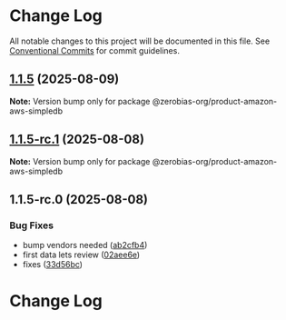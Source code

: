 # Change Log

All notable changes to this project will be documented in this file.
See [Conventional Commits](https://conventionalcommits.org) for commit guidelines.

## [1.1.5](https://github.com/zerobias-org/product/compare/@zerobias-org/product-amazon-aws-simpledb@1.1.5-rc.1...@zerobias-org/product-amazon-aws-simpledb@1.1.5) (2025-08-09)

**Note:** Version bump only for package @zerobias-org/product-amazon-aws-simpledb





## [1.1.5-rc.1](https://github.com/zerobias-org/product/compare/@zerobias-org/product-amazon-aws-simpledb@1.1.5-rc.0...@zerobias-org/product-amazon-aws-simpledb@1.1.5-rc.1) (2025-08-08)

**Note:** Version bump only for package @zerobias-org/product-amazon-aws-simpledb





## 1.1.5-rc.0 (2025-08-08)


### Bug Fixes

* bump vendors needed ([ab2cfb4](https://github.com/zerobias-org/product/commit/ab2cfb4a9cf2e3008e08b068f98011fec096c932))
* first data lets review ([02aee6e](https://github.com/zerobias-org/product/commit/02aee6e8c4f11675de7c63a00f4c8254a67a4dd7))
* fixes ([33d56bc](https://github.com/zerobias-org/product/commit/33d56bcaedf3fa5e3939a33c0fb57eda53539d05))





# Change Log

